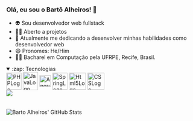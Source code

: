 ### Olá, eu sou o Bartô Alheiros! 👋
- 👽 Sou desenvolvedor web fullstack
- 🕵️‍♀️ Aberto a projetos
- 🌱 Atualmente me dedicando a desenvolver minhas habilidades como desenvolvedor web
- 😄 Pronomes: He/Him
- 👨‍🎓 Bacharel em Computação pela UFRPE, Recife, Brasil.
  
<details open>
<summary>:zap: Tecnologias</summary>
<div style="display: inline_block">
  
  <img align="center" alt="PHPLogo" height="45" width="40" src="https://cdn.jsdelivr.net/gh/devicons/devicon/icons/php/php-original.svg" />
  <img align="center" alt="JavaLogo" height="48" width="40" src="https://cdn.jsdelivr.net/gh/devicons/devicon/icons/java/java-original-wordmark.svg" />       
  <img align="center" alt="AngularLogo" height="30" width="30" src="https://cdn.jsdelivr.net/gh/devicons/devicon/icons/angularjs/angularjs-original.svg" />        
  <img  align="center" alt="SpringLogo" height="45" width="40" src="https://cdn.jsdelivr.net/gh/devicons/devicon/icons/spring/spring-original-wordmark.svg" />
   <img align="center" alt="Html5Logo" height="45" src="https://cdn.jsdelivr.net/gh/devicons/devicon/icons/html5/html5-plain-wordmark.svg" />
  <img align="center" alt="CSSLogo" height="45" src="https://cdn.jsdelivr.net/gh/devicons/devicon/icons/css3/css3-plain-wordmark.svg" />
          
</div>
</details>

<div>
<a href="https://www.linkedin.com/in/bartolomeu-alheiros-8a1641142/" target="_blank">
  <img src="https://img.shields.io/badge/LinkedIn-0077B5?style=for-the-badge&logo=linkedin&logoColor=white">
</a> 
</div>

<br />

<div style="display: inline_block"><br>
  <img align="left" alt="Barto Alheiros' GitHub Stats" src="https://readme-stats-bartoalheiros.vercel.app/api?username=bartoalheiros&show_icons=true&hide_border=false&title_color=ff652f&icon_color=FFE400&bg_color=09131B&text_color=ffffff&border_color=0c1a25" />
<div>
